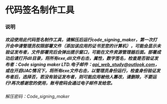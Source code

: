 # 代码签名制作工具
### 说明
##### 欢迎使用此代码签名制作工具，请解压后运行code_signing_maker，第一次打开会申请管理员权限部署文件（添加该应用的证书至您的计算机），可能会显示未验证发布者，文件部署完后会弹出提示窗口，可能在文件资源管理器后面。部署成功后请打开dll目录，将所有exe,dll文件右击，属性，数字签名，检查是否验证发布者：Code signing maker LTD.电子邮件：api_web_study@outlook.com，或在开启UAC情况下，将所有exe文件右击，以管理员身份运行，检查身份验证发布者后，选择否，若没有验证发布者，则可能应用被他人篡改，请删除，不要运行!再次感谢您的使用，账号密码会通过电子邮件发给您。
###### 解压密码：Code_signing_maker
